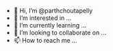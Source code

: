 - 👋 Hi, I’m @parthchoutapelly
- 👀 I’m interested in ...
- 🌱 I’m currently learning ...
- 💞️ I’m looking to collaborate on ...
- 📫 How to reach me ...

<!---
parthchoutapelly/parthchoutapelly is a ✨ special ✨ repository because its `README.md` (this file) appears on your GitHub profile.
You can click the Preview link to take a look at your changes.
--->
